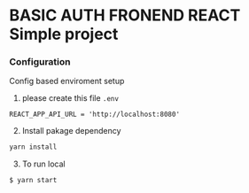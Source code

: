 # BASIC AUTH FRONEND REACT Simple project

### Configuration
Config based enviroment setup
1. please create this file
`.env`
```
REACT_APP_API_URL = 'http://localhost:8080'
```

2. Install pakage dependency
```sh
yarn install
```

3. To run local
```sh
$ yarn start
```

